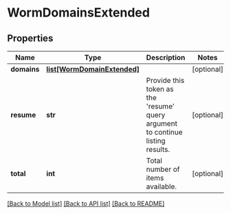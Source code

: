 # WormDomainsExtended

## Properties
Name | Type | Description | Notes
------------ | ------------- | ------------- | -------------
**domains** | [**list[WormDomainExtended]**](WormDomainExtended.md) |  | [optional] 
**resume** | **str** | Provide this token as the &#39;resume&#39; query argument to continue listing results. | [optional] 
**total** | **int** | Total number of items available. | [optional] 

[[Back to Model list]](../README.md#documentation-for-models) [[Back to API list]](../README.md#documentation-for-api-endpoints) [[Back to README]](../README.md)


